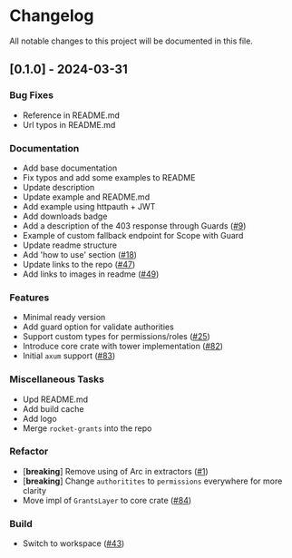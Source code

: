 # Changelog

All notable changes to this project will be documented in this file.

<!-- generated by git-cliff -->
## [0.1.0] - 2024-03-31

### Bug Fixes

- Reference in README.md
- Url typos in README.md

### Documentation

- Add base documentation
- Fix typos and add some examples to README
- Update description
- Update example and README.md
- Add example using httpauth + JWT
- Add downloads badge
- Add a description of the 403 response through Guards ([#9](https://github.com/DDtKey/protect-endpoints/pull/9))
- Example of custom fallback endpoint for Scope with Guard
- Update readme structure
- Add 'how to use' section ([#18](https://github.com/DDtKey/protect-endpoints/pull/18))
- Update links to the repo ([#47](https://github.com/DDtKey/protect-endpoints/pull/47))
- Add links to images in readme ([#49](https://github.com/DDtKey/protect-endpoints/pull/49))

### Features

- Minimal ready version
- Add guard option for validate authorities
- Support custom types for permissions/roles ([#25](https://github.com/DDtKey/protect-endpoints/pull/25))
- Introduce core crate with tower implementation  ([#82](https://github.com/DDtKey/protect-endpoints/pull/82))
- Initial `axum` support ([#83](https://github.com/DDtKey/protect-endpoints/pull/83))

### Miscellaneous Tasks

- Upd README.md
- Add build cache
- Add logo
- Merge `rocket-grants` into the repo

### Refactor

- [**breaking**] Remove using of Arc in extractors ([#1](https://github.com/DDtKey/protect-endpoints/pull/1))
- [**breaking**] Change `authoritites` to `permissions` everywhere for more clarity
- Move impl of `GrantsLayer` to core crate ([#84](https://github.com/DDtKey/protect-endpoints/pull/84))

### Build

- Switch to workspace ([#43](https://github.com/DDtKey/protect-endpoints/pull/43))

<!-- generated by git-cliff -->
